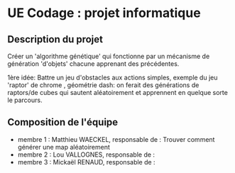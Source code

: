 # UE Codage : projet informatique

## Description du projet

Créer un 'algorithme génétique' qui fonctionne par un mécanisme de génération 'd'objets' chacune apprenant des précédentes.

1ère idée: Battre un jeu d'obstacles aux actions simples, exemple du jeu 'raptor' de chrome , géométrie dash:
on ferait des générations de raptors/de cubes qui sautent aléatoirement et apprennent en quelque sorte le parcours.

## Composition de l'équipe

* membre 1 : Matthieu WAECKEL, responsable de : Trouver comment générer une map aléatoirement
* membre 2 : Lou VALLOGNES, responsable de :
* membre 3 : Mickaël RENAUD, responsable de : 





